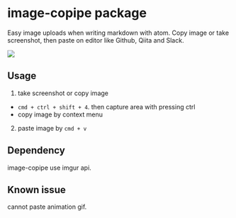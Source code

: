 # image-copipe package

Easy image uploads when writing markdown with atom.
Copy image or take screenshot, then paste on editor like Github, Qiita and Slack.

![](https://i.gyazo.com/c5bf3dd399dc25d579871ee5d16e5e69.gif)


## Usage

1. take screenshot or copy image
 - `cmd + ctrl + shift + 4`. then capture area with pressing ctrl
 - copy image by context menu
2. paste image by `cmd + v`


## Dependency
image-copipe use imgur api.


## Known issue
cannot paste animation gif.
